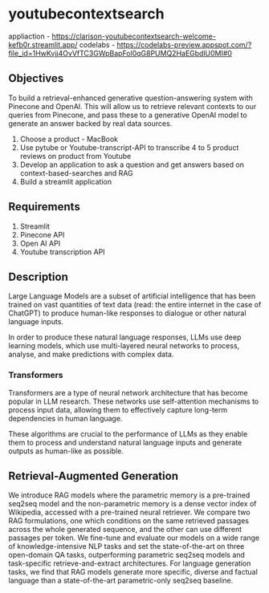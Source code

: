 # youtubecontextsearch

appliaction - https://clarison-youtubecontextsearch-welcome-kefb0r.streamlit.app/
codelabs - https://codelabs-preview.appspot.com/?file_id=1HwKvjj4OvVfTC3GWpBapFol0qG8PUMQ2HaEGbdlU0MI#0

## Objectives
To build a retrieval-enhanced generative question-answering system with Pinecone and OpenAI. This will allow us to retrieve relevant contexts to our queries from Pinecone, and pass these to a generative OpenAI model to generate an answer backed by real data sources.

1. Choose a product - MacBook
2. Use pytube or Youtube-transcript-API to transcribe 4 to 5 product reviews on product from Youtube
3. Develop an application to ask a question and get answers based on context-based-searches and RAG
4. Build a streamlit application

## Requirements
1. Streamlit
2. Pinecone API
3. Open AI API
4. Youtube transcription API

## Description
Large Language Models are a subset of artificial intelligence that has been trained on vast quantities of text data (read: the entire internet in the case of ChatGPT) to produce human-like responses to dialogue or other natural language inputs.

In order to produce these natural language responses, LLMs use deep learning models, which use multi-layered neural networks to process, analyse, and make predictions with complex data.

### Transformers

Transformers are a type of neural network architecture that has become popular in LLM research. These networks use self-attention mechanisms to process input data, allowing them to effectively capture long-term dependencies in human language.

These algorithms are crucial to the performance of LLMs as they enable them to process and understand natural language inputs and generate outputs as human-like as possible.

## Retrieval-Augmented Generation

We introduce RAG models where the parametric memory is a pre-trained seq2seq model and the non-parametric memory is a dense vector index of Wikipedia, accessed with a pre-trained neural retriever. We compare two RAG formulations, one which conditions on the same retrieved passages across the whole generated sequence, and the other can use different passages per token. We fine-tune and evaluate our models on a wide range of knowledge-intensive NLP tasks and set the state-of-the-art on three open-domain QA tasks, outperforming parametric seq2seq models and task-specific retrieve-and-extract architectures. For language generation tasks, we find that RAG models generate more specific, diverse and factual language than a state-of-the-art parametric-only seq2seq baseline.
